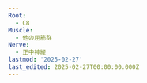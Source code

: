 ```yaml
---
Root:
  - C8
Muscle:
  - 他の屈筋群
Nerve:
  - 正中神経
lastmod: '2025-02-27'
last_edited: 2025-02-27T00:00:00.000Z
---
```



